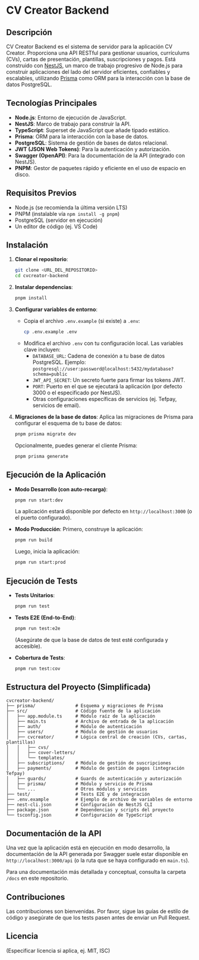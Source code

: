 # CV Creator Backend

## Descripción

CV Creator Backend es el sistema de servidor para la aplicación CV Creator. Proporciona una API RESTful para gestionar usuarios, currículums (CVs), cartas de presentación, plantillas, suscripciones y pagos. Está construido con [NestJS](https://nestjs.com/), un marco de trabajo progresivo de Node.js para construir aplicaciones del lado del servidor eficientes, confiables y escalables, utilizando [Prisma](https://www.prisma.io/) como ORM para la interacción con la base de datos PostgreSQL.

## Tecnologías Principales

- **Node.js**: Entorno de ejecución de JavaScript.
- **NestJS**: Marco de trabajo para construir la API.
- **TypeScript**: Superset de JavaScript que añade tipado estático.
- **Prisma**: ORM para la interacción con la base de datos.
- **PostgreSQL**: Sistema de gestión de bases de datos relacional.
- **JWT (JSON Web Tokens)**: Para la autenticación y autorización.
- **Swagger (OpenAPI)**: Para la documentación de la API (integrado con NestJS).
- **PNPM**: Gestor de paquetes rápido y eficiente en el uso de espacio en disco.

## Requisitos Previos

- Node.js (se recomienda la última versión LTS)
- PNPM (instalable vía `npm install -g pnpm`)
- PostgreSQL (servidor en ejecución)
- Un editor de código (ej. VS Code)

## Instalación

1.  **Clonar el repositorio**:

    ```bash
    git clone <URL_DEL_REPOSITORIO>
    cd cvcreator-backend
    ```

2.  **Instalar dependencias**:

    ```bash
    pnpm install
    ```

3.  **Configurar variables de entorno**:

    - Copia el archivo `.env.example` (si existe) a `.env`:
      ```bash
      cp .env.example .env
      ```
    - Modifica el archivo `.env` con tu configuración local. Las variables clave incluyen:
      - `DATABASE_URL`: Cadena de conexión a tu base de datos PostgreSQL.
        Ejemplo: `postgresql://user:password@localhost:5432/mydatabase?schema=public`
      - `JWT_API_SECRET`: Un secreto fuerte para firmar los tokens JWT.
      - `PORT`: Puerto en el que se ejecutará la aplicación (por defecto 3000 o el especificado por NestJS).
      - Otras configuraciones específicas de servicios (ej. Tefpay, servicios de email).

4.  **Migraciones de la base de datos**:
    Aplica las migraciones de Prisma para configurar el esquema de tu base de datos:
    ```bash
    pnpm prisma migrate dev
    ```
    Opcionalmente, puedes generar el cliente Prisma:
    ```bash
    pnpm prisma generate
    ```

## Ejecución de la Aplicación

- **Modo Desarrollo (con auto-recarga)**:

  ```bash
  pnpm run start:dev
  ```

  La aplicación estará disponible por defecto en `http://localhost:3000` (o el puerto configurado).

- **Modo Producción**:
  Primero, construye la aplicación:
  ```bash
  pnpm run build
  ```
  Luego, inicia la aplicación:
  ```bash
  pnpm run start:prod
  ```

## Ejecución de Tests

- **Tests Unitarios**:

  ```bash
  pnpm run test
  ```

- **Tests E2E (End-to-End)**:

  ```bash
  pnpm run test:e2e
  ```

  (Asegúrate de que la base de datos de test esté configurada y accesible).

- **Cobertura de Tests**:
  ```bash
  pnpm run test:cov
  ```

## Estructura del Proyecto (Simplificada)

```
cvcreator-backend/
├── prisma/               # Esquema y migraciones de Prisma
├── src/                  # Código fuente de la aplicación
│   ├── app.module.ts     # Módulo raíz de la aplicación
│   ├── main.ts           # Archivo de entrada de la aplicación
│   ├── auth/             # Módulo de autenticación
│   ├── users/            # Módulo de gestión de usuarios
│   ├── cvcreator/        # Lógica central de creación (CVs, cartas, plantillas)
│   │   ├── cvs/
│   │   ├── cover-letters/
│   │   └── templates/
│   ├── subscriptions/    # Módulo de gestión de suscripciones
│   ├── payments/         # Módulo de gestión de pagos (integración Tefpay)
│   ├── guards/           # Guards de autenticación y autorización
│   ├── prisma/           # Módulo y servicio de Prisma
│   └── ...               # Otros módulos y servicios
├── test/                 # Tests E2E y de integración
├── .env.example          # Ejemplo de archivo de variables de entorno
├── nest-cli.json         # Configuración de NestJS CLI
├── package.json          # Dependencias y scripts del proyecto
└── tsconfig.json         # Configuración de TypeScript
```

## Documentación de la API

Una vez que la aplicación está en ejecución en modo desarrollo, la documentación de la API generada por Swagger suele estar disponible en `http://localhost:3000/api` (o la ruta que se haya configurado en `main.ts`).

Para una documentación más detallada y conceptual, consulta la carpeta `/docs` en este repositorio.

## Contribuciones

Las contribuciones son bienvenidas. Por favor, sigue las guías de estilo de código y asegúrate de que los tests pasen antes de enviar un Pull Request.

## Licencia

(Especificar licencia si aplica, ej. MIT, ISC)
